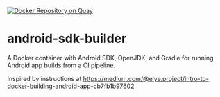 [![Docker Repository on Quay](https://quay.io/repository/realeyes/android-sdk-builder/status "Docker Repository on Quay")](https://quay.io/repository/realeyes/android-sdk-builder)

# android-sdk-builder
A Docker container with Android SDK, OpenJDK, and Gradle for running Android app builds from a CI pipeline.

Inspired by instructions at https://medium.com/@elye.project/intro-to-docker-building-android-app-cb7fb1b97602
